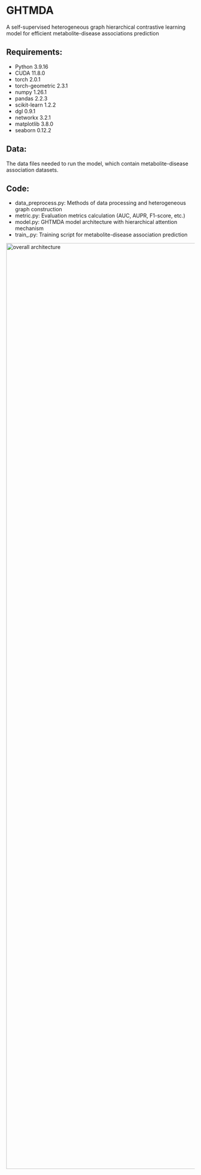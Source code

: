 # GHTMDA
A self-supervised heterogeneous graph hierarchical contrastive learning model for efficient metabolite-disease associations prediction

## Requirements:
- Python 3.9.16
- CUDA 11.8.0
- torch 2.0.1
- torch-geometric 2.3.1
- numpy 1.26.1
- pandas 2.2.3
- scikit-learn 1.2.2
- dgl 0.9.1
- networkx 3.2.1
- matplotlib 3.8.0
- seaborn 0.12.2

## Data:
The data files needed to run the model, which contain metabolite-disease association datasets.

## Code:
- data_preprocess.py: Methods of data processing and heterogeneous graph construction
- metric.py: Evaluation metrics calculation (AUC, AUPR, F1-score, etc.)
- model.py: GHTMDA model architecture with hierarchical attention mechanism
- train_.py: Training script for metabolite-disease association prediction

<img width="4383" height="2475" alt="overall architecture" src="https://github.com/user-attachments/assets/98297c55-c721-4322-893b-3bea56dff943" />
